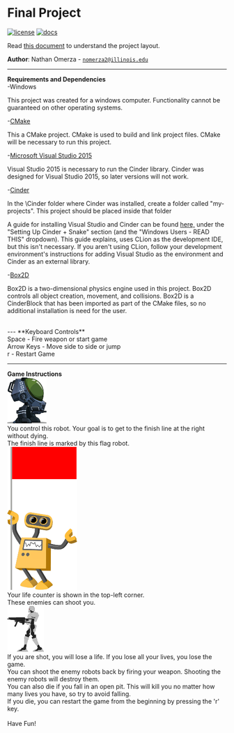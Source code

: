 # Final Project

[![license](https://img.shields.io/badge/license-MIT-green)](LICENSE)
[![docs](https://img.shields.io/badge/docs-yes-brightgreen)](docs/README.md)

Read [this document](https://cliutils.gitlab.io/modern-cmake/chapters/basics/structure.html) to understand the project
layout.

**Author**: Nathan Omerza - [`nomerza2@illinois.edu`](mailto:nomerza2@illinois.edu)

---
**Requirements and Dependencies**
<br>
-Windows

This project was created for a windows computer. Functionality cannot be guaranteed on other operating systems.

-[CMake](https://cmake.org/)

This a CMake project. CMake is used to build and link project files. CMake will be necessary to run this project.

-[Microsoft Visual Studio 2015](https://my.visualstudio.com/Downloads?q=visual%20studio%202015&wt.mc_id=o%7Emsft%7Evscom%7Eolder-downloads)

Visual Studio 2015 is necessary to run the Cinder library. Cinder was designed for Visual Studio 2015, so later versions
will not work. 

-[Cinder](https://libcinder.org/download)

In the \Cinder folder where Cinder was installed, create a folder called "my-projects".
This project should be placed inside that folder

A guide for installing Visual Studio and Cinder can be found [here,](https://courses.grainger.illinois.edu/cs126/sp2020/assignments/snake/)
under the "Setting Up Cinder + Snake" section (and the "Windows Users - READ THIS" dropdown). This guide explains, uses
CLion as the development IDE, but this isn't necessary. If you aren't using CLion, follow your development environment's
instructions for adding Visual Studio as the environment and Cinder as an external library.

-[Box2D](https://box2d.org/)

Box2D is a two-dimensional physics engine used in this project. Box2D controls all object creation, movement, and collisions.
Box2D is a CinderBlock that has been imported as part of the CMake files, so no additional installation is need for the user.

<br>
---
**Keyboard Controls**
<br>
Space - Fire weapon or start game
<br>
Arrow Keys - Move side to side or jump
<br>
r - Restart Game

---
**Game Instructions**
<br>
![Alt text](assets/robot_right.png)
<br>
You control this robot. Your goal is to get to the finish line at the right without dying.
<br>
The finish line is marked by this flag robot.
<br>
![Alt_text](assets/redflagbot.png)
<br>
Your life counter is shown in the top-left corner.
<br>
These enemies can shoot you.
<br>
![Alt_text](assets/badRobotLeft.png)
<br>
If you are shot, you will lose a life. If you lose all your lives, you lose the game.
<br>
You can shoot the enemy robots back by firing your weapon. Shooting the enemy robots will destroy them.
<br>
You can also die if you fall in an open pit. This will kill you no matter how many lives you have, so try to avoid falling.
<br>
If you die, you can restart the game from the beginning by pressing the 'r' key.
<br>
<br>
Have Fun!